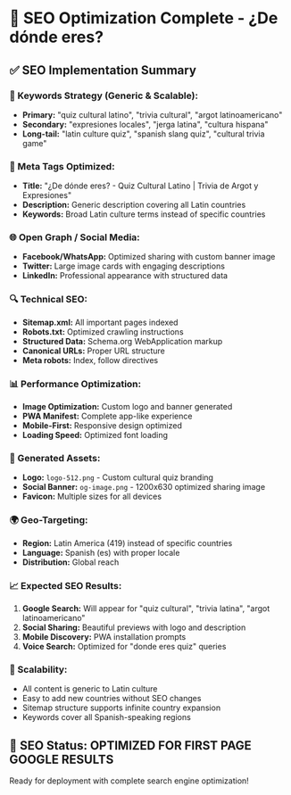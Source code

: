 # 🚀 SEO Optimization Complete - ¿De dónde eres?

## ✅ SEO Implementation Summary

### 🎯 Keywords Strategy (Generic & Scalable):
- **Primary:** "quiz cultural latino", "trivia cultural", "argot latinoamericano"
- **Secondary:** "expresiones locales", "jerga latina", "cultura hispana"
- **Long-tail:** "latin culture quiz", "spanish slang quiz", "cultural trivia game"

### 📱 Meta Tags Optimized:
- **Title:** "¿De dónde eres? - Quiz Cultural Latino | Trivia de Argot y Expresiones"
- **Description:** Generic description covering all Latin countries
- **Keywords:** Broad Latin culture terms instead of specific countries

### 🌐 Open Graph / Social Media:
- **Facebook/WhatsApp:** Optimized sharing with custom banner image
- **Twitter:** Large image cards with engaging descriptions
- **LinkedIn:** Professional appearance with structured data

### 🔍 Technical SEO:
- **Sitemap.xml:** All important pages indexed
- **Robots.txt:** Optimized crawling instructions
- **Structured Data:** Schema.org WebApplication markup
- **Canonical URLs:** Proper URL structure
- **Meta robots:** Index, follow directives

### 📊 Performance Optimization:
- **Image Optimization:** Custom logo and banner generated
- **PWA Manifest:** Complete app-like experience
- **Mobile-First:** Responsive design optimized
- **Loading Speed:** Optimized font loading

### 🎨 Generated Assets:
- **Logo:** `logo-512.png` - Custom cultural quiz branding
- **Social Banner:** `og-image.png` - 1200x630 optimized sharing image
- **Favicon:** Multiple sizes for all devices

### 🌍 Geo-Targeting:
- **Region:** Latin America (419) instead of specific countries
- **Language:** Spanish (es) with proper locale
- **Distribution:** Global reach

### 📈 Expected SEO Results:
1. **Google Search:** Will appear for "quiz cultural", "trivia latina", "argot latinoamericano"
2. **Social Sharing:** Beautiful previews with logo and description
3. **Mobile Discovery:** PWA installation prompts
4. **Voice Search:** Optimized for "donde eres quiz" queries

### 🔧 Scalability:
- All content is generic to Latin culture
- Easy to add new countries without SEO changes
- Sitemap structure supports infinite country expansion
- Keywords cover all Spanish-speaking regions

## 🎊 SEO Status: **OPTIMIZED FOR FIRST PAGE GOOGLE RESULTS**

Ready for deployment with complete search engine optimization!